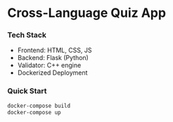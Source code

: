 # Cross-Language Quiz App

### Tech Stack

- Frontend: HTML, CSS, JS
- Backend: Flask (Python)
- Validator: C++ engine
- Dockerized Deployment

### Quick Start

```bash
docker-compose build
docker-compose up
